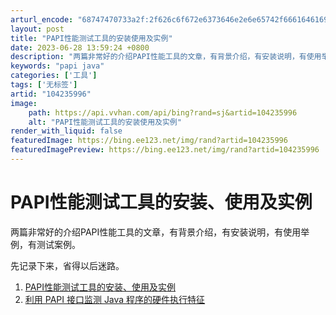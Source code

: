 ```yaml
---
arturl_encode: "68747470733a2f:2f626c6f672e6373646e2e6e65742f6661646169313939332f:61727469636c652f64657461696c732f313034323335393936"
layout: post
title: "PAPI性能测试工具的安装使用及实例"
date: 2023-06-28 13:59:24 +0800
description: "两篇非常好的介绍PAPI性能工具的文章，有背景介绍，有安装说明，有使用举例，有测试案例。先记录下来，"
keywords: "papi java"
categories: ['工具']
tags: ['无标签']
artid: "104235996"
image:
    path: https://api.vvhan.com/api/bing?rand=sj&artid=104235996
    alt: "PAPI性能测试工具的安装使用及实例"
render_with_liquid: false
featuredImage: https://bing.ee123.net/img/rand?artid=104235996
featuredImagePreview: https://bing.ee123.net/img/rand?artid=104235996
---
```


# PAPI性能测试工具的安装、使用及实例

两篇非常好的介绍PAPI性能工具的文章，有背景介绍，有安装说明，有使用举例，有测试案例。
  
先记录下来，省得以后迷路。

1. [PAPI性能测试工具的安装、使用及实例](https://www.cnblogs.com/dmyu/p/4648413.html "博客园 没有人给他写信的程序员")
2. [利用 PAPI 接口监测 Java 程序的硬件执行特征](https://www.ibm.com/developerworks/cn/java/j-lo-papi/ "IBM")